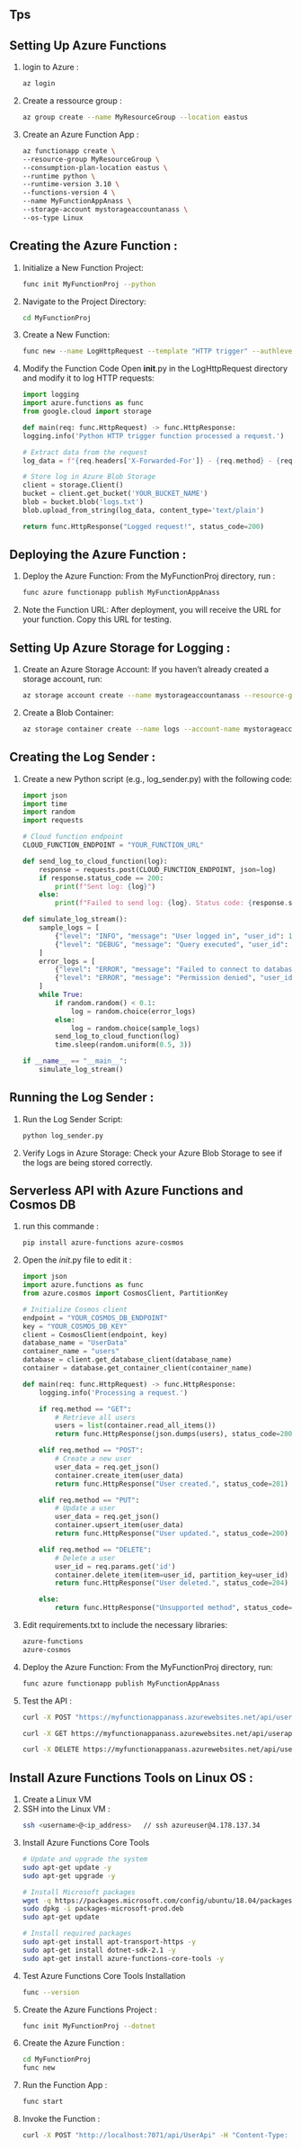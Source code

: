 ## Tps


## Setting Up Azure Functions
1. login to Azure : 
    ```bash
    az login

2. Create a ressource group :
    ```bash
    az group create --name MyResourceGroup --location eastus

3. Create an Azure Function App :
    ```bash
    az functionapp create \
    --resource-group MyResourceGroup \
    --consumption-plan-location eastus \
    --runtime python \
    --runtime-version 3.10 \
    --functions-version 4 \
    --name MyFunctionAppAnass \
    --storage-account mystorageaccountanass \
    --os-type Linux

## Creating the Azure Function : 

1. Initialize a New Function Project:
    ```bash
    func init MyFunctionProj --python

2. Navigate to the Project Directory:
    ```bash
    cd MyFunctionProj

3. Create a New Function:
    ```bash
    func new --name LogHttpRequest --template "HTTP trigger" --authlevel "anonymous"

4. Modify the Function Code
    Open __init__.py in the LogHttpRequest directory and modify it to log HTTP requests:
    ```python
    import logging
    import azure.functions as func
    from google.cloud import storage

    def main(req: func.HttpRequest) -> func.HttpResponse:
    logging.info('Python HTTP trigger function processed a request.')
    
    # Extract data from the request
    log_data = f"{req.headers['X-Forwarded-For']} - {req.method} - {req.url}\n"
    
    # Store log in Azure Blob Storage
    client = storage.Client()
    bucket = client.get_bucket('YOUR_BUCKET_NAME')
    blob = bucket.blob('logs.txt')
    blob.upload_from_string(log_data, content_type='text/plain')
    
    return func.HttpResponse("Logged request!", status_code=200)

## Deploying the Azure Function :

1. Deploy the Azure Function: From the MyFunctionProj directory, run :
    ```bash
    func azure functionapp publish MyFunctionAppAnass

2. Note the Function URL: After deployment, you will receive the URL for your function. Copy this URL for testing.

## Setting Up Azure Storage for Logging :

1. Create an Azure Storage Account: If you haven’t already created a storage account, run:
    ```bash
    az storage account create --name mystorageaccountanass --resource-group MyResourceGroup --location eastus --sku Standard_LRS

2. Create a Blob Container:
    ```bash
    az storage container create --name logs --account-name mystorageaccountanass

## Creating the Log Sender : 

1. Create a new Python script (e.g., log_sender.py) with the following code:
    ```python
    import json
    import time
    import random
    import requests

    # Cloud function endpoint
    CLOUD_FUNCTION_ENDPOINT = "YOUR_FUNCTION_URL"

    def send_log_to_cloud_function(log):
        response = requests.post(CLOUD_FUNCTION_ENDPOINT, json=log)
        if response.status_code == 200:
            print(f"Sent log: {log}")
        else:
            print(f"Failed to send log: {log}. Status code: {response.status_code}")

    def simulate_log_stream():
        sample_logs = [
            {"level": "INFO", "message": "User logged in", "user_id": 1},
            {"level": "DEBUG", "message": "Query executed", "user_id": 3},
        ]
        error_logs = [
            {"level": "ERROR", "message": "Failed to connect to database", "user_id": 2},
            {"level": "ERROR", "message": "Permission denied", "user_id": 4},
        ]
        while True:
            if random.random() < 0.1:
                log = random.choice(error_logs)
            else:
                log = random.choice(sample_logs)
            send_log_to_cloud_function(log)
            time.sleep(random.uniform(0.5, 3))

    if __name__ == "__main__":
        simulate_log_stream()

## Running the Log Sender :

1. Run the Log Sender Script: 
    ```bash
    python log_sender.py

2. Verify Logs in Azure Storage: Check your Azure Blob Storage to see if the logs are being stored correctly.


## Serverless API with Azure Functions and Cosmos DB

1. run this commande : 
    ```bash
    pip install azure-functions azure-cosmos

2. Open the _init_.py file to edit it : 
    ```python
    import json
    import azure.functions as func
    from azure.cosmos import CosmosClient, PartitionKey

    # Initialize Cosmos client
    endpoint = "YOUR_COSMOS_DB_ENDPOINT"
    key = "YOUR_COSMOS_DB_KEY"
    client = CosmosClient(endpoint, key)
    database_name = "UserData"
    container_name = "users"
    database = client.get_database_client(database_name)
    container = database.get_container_client(container_name)

    def main(req: func.HttpRequest) -> func.HttpResponse:
        logging.info('Processing a request.')

        if req.method == "GET":
            # Retrieve all users
            users = list(container.read_all_items())
            return func.HttpResponse(json.dumps(users), status_code=200)

        elif req.method == "POST":
            # Create a new user
            user_data = req.get_json()
            container.create_item(user_data)
            return func.HttpResponse("User created.", status_code=201)

        elif req.method == "PUT":
            # Update a user
            user_data = req.get_json()
            container.upsert_item(user_data)
            return func.HttpResponse("User updated.", status_code=200)

        elif req.method == "DELETE":
            # Delete a user
            user_id = req.params.get('id')
            container.delete_item(item=user_id, partition_key=user_id)
            return func.HttpResponse("User deleted.", status_code=204)

        else:
            return func.HttpResponse("Unsupported method", status_code=405)

3. Edit requirements.txt to include the necessary libraries:
    ```bash
    azure-functions
    azure-cosmos

4. Deploy the Azure Function: From the MyFunctionProj directory, run: 
    ```bash 
    func azure functionapp publish MyFunctionAppAnass

5. Test the API : 
    ```bash 
    curl -X POST "https://myfunctionappanass.azurewebsites.net/api/userapi" -H "Content-Type: application/json" -d "{\"id\": \"1\", \"name\": \"John Doe\"}"

    curl -X GET https://myfunctionappanass.azurewebsites.net/api/userapi

    curl -X DELETE https://myfunctionappanass.azurewebsites.net/api/userapi?id=1

## Install Azure Functions Tools on Linux OS :

1. Create a Linux VM
2. SSH into the Linux VM :
    ```bash 
    ssh <username>@<ip_address>   // ssh azureuser@4.178.137.34
3. Install Azure Functions Core Tools
    ```bash 
    # Update and upgrade the system
    sudo apt-get update -y
    sudo apt-get upgrade -y

    # Install Microsoft packages
    wget -q https://packages.microsoft.com/config/ubuntu/18.04/packages-microsoft-prod.deb -O packages-microsoft-prod.deb
    sudo dpkg -i packages-microsoft-prod.deb
    sudo apt-get update

    # Install required packages
    sudo apt-get install apt-transport-https -y
    sudo apt-get install dotnet-sdk-2.1 -y
    sudo apt-get install azure-functions-core-tools -y

4. Test Azure Functions Core Tools Installation
    ```bash 
    func --version
5. Create the Azure Functions Project :
    ```bash 
    func init MyFunctionProj --dotnet
6. Create the Azure Function :
    ```bash 
    cd MyFunctionProj
    func new
7. Run the Function App :
    ```bash 
    func start
8.  Invoke the Function :
    ```bash 
    curl -X POST "http://localhost:7071/api/UserApi" -H "Content-Type: application/json" -d '{"id": "1", "name": "John Doe"}'








